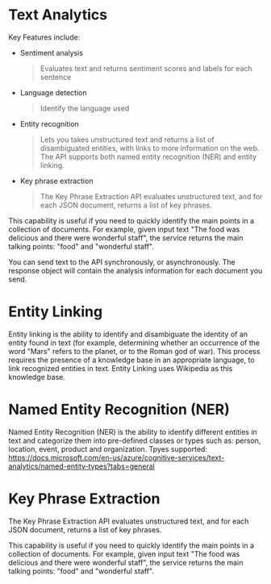 # Text Analytics

Key Features include:

* Sentiment analysis
    > Evaluates text and returns sentiment scores and labels for each sentence
* Language detection
    > Identify the language used 
* Entity recognition
  > Lets you takes unstructured text and returns a list of disambiguated entities, with links to more information on the web. The API supports both named entity recognition (NER) and entity linking.
* Key phrase extraction
    > The Key Phrase Extraction API evaluates unstructured text, and for each JSON document, returns a list of key phrases.

This capability is useful if you need to quickly identify the main points in a collection of documents. For example, given input text "The food was delicious and there were wonderful staff", the service returns the main talking points: "food" and "wonderful staff".

You can send text to the API synchronously, or asynchronously. The response object will contain the analysis information for each document you send.

# Entity Linking
Entity linking is the ability to identify and disambiguate the identity of an entity found in text (for example, determining whether an occurrence of the word "Mars" refers to the planet, or to the Roman god of war). This process requires the presence of a knowledge base in an appropriate language, to link recognized entities in text. Entity Linking uses Wikipedia as this knowledge base.

# Named Entity Recognition (NER)
Named Entity Recognition (NER) is the ability to identify different entities in text and categorize them into pre-defined classes or types such as: person, location, event, product and organization.
Tpyes supported: 
https://docs.microsoft.com/en-us/azure/cognitive-services/text-analytics/named-entity-types?tabs=general


# Key Phrase Extraction
The Key Phrase Extraction API evaluates unstructured text, and for each JSON document, returns a list of key phrases.

This capability is useful if you need to quickly identify the main points in a collection of documents. For example, given input text "The food was delicious and there were wonderful staff", the service returns the main talking points: "food" and "wonderful staff".